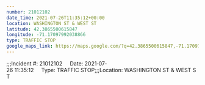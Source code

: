 ```yaml
---
number: 21012102
date_time: 2021-07-26T11:35:12+00:00
location: WASHINGTON ST & WEST ST
latitude: 42.3865500615847
longitude: -71.17097992038866
type: TRAFFIC STOP
google_maps_link: https://maps.google.com/?q=42.3865500615847,-71.17097992038866
---
```


;;;Incident #: 21012102     Date: 2021‐07‐26 11:35:12     Type: TRAFFIC STOP;;;Location: WASHINGTON ST & WEST ST
